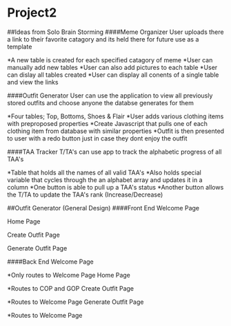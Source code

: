 # Project2

##Ideas from Solo Brain Storming
####Meme Organizer
User uploads there a link to their favorite catagory and its held there for future use as a template

*A new table is created for each specified catagory of meme
*User can manually add new tables
*User can also add pictures to each table
*User can dislay all tables created
*User can display all conents of a single table and view the links

####Outfit Generator
User can use the application to view all previously stored outfits and choose anyone the databse generates for them

*Four tables; Top, Bottoms, Shoes & Flair
*User adds various clothing items with preproposed properties 
*Create Javascript that pulls one of each clothing item from database with similar properties
*Outfit is then presented to user with a redo button just in case they dont enjoy the outfit

####TAA Tracker
T/TA's can use app to track the alphabetic progress of all TAA's

*Table that holds all the names of all valid TAA's
*Also holds special variable that cycles through the an alphabet array and updates it in a column
*One button is able to pull up a TAA's status 
*Another button allows the T/TA to update the TAA's rank (Increase/Decrease)

##Outfit Generator (General Design)
####Front End 
Welcome Page

Home Page

Create Outfit Page

Generate Outfit Page

####Back End 
Welcome Page 

*Only routes to Welcome Page
Home Page 

*Routes to COP and GOP 
Create Outfit Page

*Routes to Welcome Page
Generate Outfit Page

*Routes to Welcome Page 